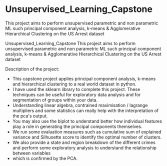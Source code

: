 # Unsupervised_Learning_Capstone
This project aims to perform unsupervised parametric and non parametric ML such principal component analysis, k-means &amp; Agglomerative Hierarchical Clustering on the US Arrest dataset

Unsupervised_Learning_Capstone
This project aims to perform unsupervised parametric and non parametric ML such principal component analysis, k-means & Agglomerative Hierarchical Clustering on the US Arrest dataset

Description of the project:
 - This capstone project applies principal component analysis, k-means and hierarchical clustering to a real world dataset in python. 
 - I have used the sklearn library to complete this project. These techniques can be useful for exploratory data analysis and for segmentation of groups within your data.
 - Understanding linear algebra, contrained maximisation / lagrange multipliers and some statistics can really help with the interpretation of the pca's output. 
 - You may also use the biplot to understand better how individual features play a role in generating the principal components themselves. 
 - We run some evaluation measures such as cumulative sum of explained variance and Silhuoette score to identify the optimal number of clusters. 
 - We also provide a state and region breakdown of the different crimes and perform some exploratory analysis to understand the relationship between variables 
 - which is confirmed by the PCA.
